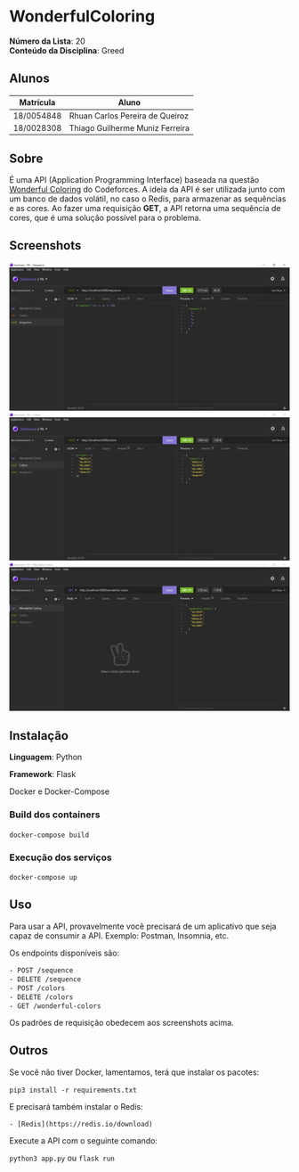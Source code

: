 # WonderfulColoring

**Número da Lista**: 20<br>
**Conteúdo da Disciplina**: Greed<br>

## Alunos

| Matrícula  | Aluno                           |
| ---------- | ------------------------------- |
| 18/0054848 | Rhuan Carlos Pereira de Queiroz |
| 18/0028308 | Thiago Guilherme Muniz Ferreira |

## Sobre

É uma API (Application Programming Interface) baseada na questão [Wonderful Coloring](https://codeforces.com/problemset/problem/1551/B2) do Codeforces. A ideia da API é ser utilizada junto com um banco de dados volátil, no caso o Redis, para armazenar as sequências e as cores. Ao fazer uma requisição **GET**, a API retorna uma sequência de cores, que é uma solução possível para o problema.

## Screenshots

![Sequences](./assets/Sequence.jpg)
![Colors](./assets/Colors.jpg)
![Wonderful_Coloring](./assets/Wonderful.jpg)

## Instalação

**Linguagem**: Python

**Framework**: Flask

Docker e Docker-Compose

### Build dos containers

`docker-compose build`

### Execução dos serviços

`docker-compose up`

## Uso

Para usar a API, provavelmente você precisará de um aplicativo que seja capaz de consumir a API. Exemplo: Postman, Insomnia, etc.

Os endpoints disponíveis são:

    - POST /sequence
    - DELETE /sequence
    - POST /colors
    - DELETE /colors
    - GET /wonderful-colors

Os padrões de requisição obedecem aos screenshots acima.

## Outros

Se você não tiver Docker, lamentamos, terá que instalar os pacotes:

`pip3 install -r requirements.txt`

E precisará também instalar o Redis:

    - [Redis](https://redis.io/download)

Execute a API com o seguinte comando:

`python3 app.py` ou `flask run`
